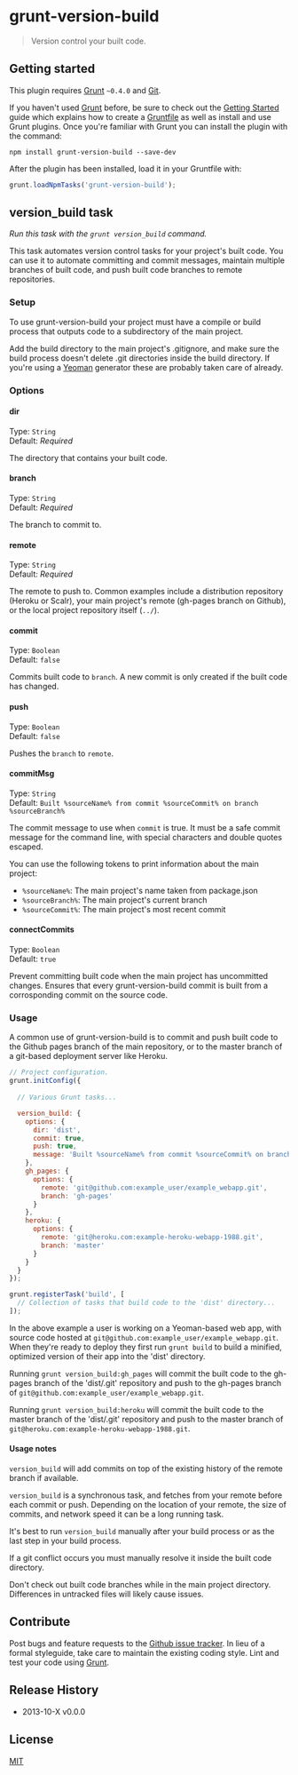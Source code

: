 # grunt-version-build

<!-- > Version built code next to your project's source. -->
> Version control your built code.

## Getting started

This plugin requires [Grunt](http://gruntjs.com/) `~0.4.0` and [Git](http://git-scm.com/).

If you haven't used [Grunt](http://gruntjs.com/) before, be sure to check out the [Getting Started](http://gruntjs.com/getting-started) guide which explains how to create a [Gruntfile](http://gruntjs.com/sample-gruntfile) as well as install and use Grunt plugins. Once you're familiar with Grunt you can install the plugin with the command:

```shell
npm install grunt-version-build --save-dev
```

After the plugin has been installed, load it in your Gruntfile with:

```js
grunt.loadNpmTasks('grunt-version-build');
```

## version_build task

_Run this task with the `grunt version_build` command._

This task automates version control tasks for your project's built code. You can use it to automate committing and commit messages, maintain multiple branches of built code, and push built code branches to remote repositories.

### Setup

To use grunt-version-build your project must have a compile or build process that outputs code to a subdirectory of the main project.

<!-- The code in the build subdirectory will be versioned as the root directory on branches separated from your main project repository's history. -->

Add the build directory to the main project's .gitignore, and make sure the build process doesn't delete .git directories inside the build directory. If you're using a [Yeoman](http://yeoman.io) generator these are probably taken care of already.

### Options

#### dir

Type: `String`  
Default: *Required*  

The directory that contains your built code.

#### branch

Type: `String`  
Default: *Required*  

The branch to commit to.

#### remote

Type: `String`  
Default: *Required*  

The remote to push to. Common examples include a distribution repository (Heroku or Scalr), your main project's remote (gh-pages branch on Github), or the local project repository itself (`../`).

#### commit

Type: `Boolean`  
Default: `false`  

Commits built code to `branch`. A new commit is only created if the built code has changed.

<!-- #### tag -->

#### push

Type: `Boolean`  
Default: `false`  

Pushes the `branch` to `remote`.

#### commitMsg

Type: `String`  
Default: `Built %sourceName% from commit %sourceCommit% on branch %sourceBranch%  `

The commit message to use when `commit` is true. It must be a safe commit message for the command line, with special characters and double quotes escaped.

You can use the following tokens to print information about the main project:

- `%sourceName%`: The main project's name taken from package.json
- `%sourceBranch%`: The main project's current branch
- `%sourceCommit%`: The main project's most recent commit

#### connectCommits

Type: `Boolean`  
Default: `true`  

Prevent committing built code when the main project has uncommitted changes. Ensures that every grunt-version-build commit is built from a corrosponding commit on the source code.

### Usage

A common use of grunt-version-build is to commit and push built code to the Github pages branch of the main repository, or to the master branch of a git-based deployment server like Heroku. 

```js
// Project configuration.
grunt.initConfig({
  
  // Various Grunt tasks...

  version_build: {
    options: {
      dir: 'dist',
      commit: true,
      push: true,
      message: 'Built %sourceName% from commit %sourceCommit% on branch %sourceBranch%'
    },
    gh_pages: {
      options: {
        remote: 'git@github.com:example_user/example_webapp.git',
        branch: 'gh-pages'
      }
    },
    heroku: {
      options: {
        remote: 'git@heroku.com:example-heroku-webapp-1988.git',
        branch: 'master'
      }
    }
  }
});

grunt.registerTask('build', [
  // Collection of tasks that build code to the 'dist' directory...
]);
```

In the above example a user is working on a Yeoman-based web app, with source code hosted at `git@github.com:example_user/example_webapp.git`. When they're ready to deploy they first run `grunt build` to build a minified, optimized version of their app into the 'dist' directory. 

Running `grunt version_build:gh_pages` will commit the built code to the gh-pages branch of the 'dist/.git' repository and push to the gh-pages branch of `git@github.com:example_user/example_webapp.git`. 

Running `grunt version_build:heroku` will commit the built code to the master branch of the 'dist/.git' repository and push to the master branch of `git@heroku.com:example-heroku-webapp-1988.git`.

#### Usage notes

`version_build` will add commits on top of the existing history of the remote branch if available.

`version_build` is a synchronous task, and fetches from your remote before each commit or push. Depending on the location of your remote, the size of commits, and network speed it can be a long running task.

It's best to run `version_build` manually after your build process or as the last step in your build process.

If a git conflict occurs you must manually resolve it inside the built code directory.

Don't check out built code branches while in the main project directory. Differences in untracked files will likely cause issues.

<!-- 
## Todo:

- replace as many porcelain commands as possible with plumbing.
- describe or list similar projects with limitations?  
  https://npmjs.org/package/grunt-github-pages  
  https://npmjs.org/package/grunt-git-dist  
  https://npmjs.org/package/grunt-git-selective-deploy  

-->
 
## Contribute

Post bugs and feature requests to the [Github issue tracker](https://github.com/robwierzbowski/grunt-version-build/issues). In lieu of a formal styleguide, take care to maintain the existing coding style. Lint and test your code using [Grunt](https://github.com/gruntjs/grunt).

## Release History

- 2013-10-X v0.0.0

## License

[MIT](http://en.wikipedia.org/wiki/MIT_License)

